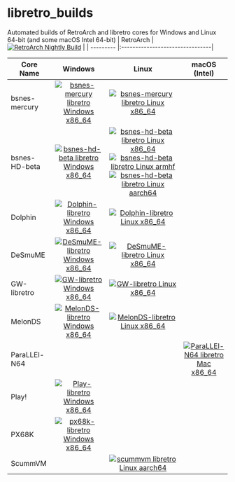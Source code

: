 # libretro_builds
Automated builds of RetroArch and libretro cores for Windows and Linux 64-bit (and some macOS Intel 64-bit)
| RetroArch | [![RetroArch Nightly Build](https://github.com/hizzlekizzle/RetroArch-AppImage/workflows/RetroArch%20Nightly%20Build/badge.svg)](https://github.com/hizzlekizzle/RetroArch-AppImage/releases/tag/Nightlies) |
| --------- |:--------------------------------|

| Core Name | Windows | Linux | macOS (Intel) |
| --------- |:-------:|:-----:|:-------------:|
| bsnes-mercury | [![bsnes-mercury libretro Windows x86_64](https://github.com/hunterk/libretro_builds/workflows/bsnes-mercury%20libretro%20Windows%20x86_64/badge.svg)](https://github.com/hunterk/libretro_builds/releases/download/Windows_64-bit/bsnes-mercury-bundle.zip) | [![bsnes-mercury libretro Linux x86_64](https://github.com/hunterk/libretro_builds/workflows/bsnes-mercury%20libretro%20Linux%20x86_64/badge.svg)](https://github.com/hunterk/libretro_builds/releases/download/Linux_64-bit/bsnes-mercury-bundle.zip) | |
| bsnes-HD-beta | [![bsnes-hd-beta libretro Windows x86_64](https://github.com/hunterk/libretro_builds/workflows/bsnes-hd-beta%20libretro%20Windows%20x86_64/badge.svg)](https://github.com/hunterk/libretro_builds/releases/download/Windows_64-bit/bsnes_hd_beta_libretro.dll.zip) | [![bsnes-hd-beta libretro Linux x86_64](https://github.com/hunterk/libretro_builds/workflows/bsnes-hd-beta%20libretro%20Linux%20x86_64/badge.svg)](https://github.com/hunterk/libretro_builds/releases/download/Linux_64-bit/bsnes_hd_beta_libretro.so.zip)[![bsnes-hd-beta libretro Linux armhf](https://github.com/hunterk/libretro_builds/actions/workflows/linarmhf_bsnes-hd-beta.yml/badge.svg)](https://github.com/hunterk/libretro_builds/releases/download/Linux_armhf/bsnes_hd_beta_libretro.so.zip)[![bsnes-hd-beta libretro Linux aarch64](https://github.com/hunterk/libretro_builds/actions/workflows/linaarch64_bsnes-hd-beta.yml/badge.svg)](https://github.com/hunterk/libretro_builds/releases/download/Linux_aarch64/bsnes_hd_beta_libretro.so.zip)| |
| Dolphin   | [![Dolphin-libretro Windows x86_64](https://github.com/hunterk/libretro_builds/workflows/Dolphin-libretro%20Windows%20x86_64/badge.svg)](https://github.com/hunterk/libretro_builds/releases/download/Windows_64-bit/dolphin_libretro.dll.zip) | [![Dolphin-libretro Linux x86_64](https://github.com/hunterk/libretro_builds/workflows/Dolphin-libretro%20Linux%20x86_64/badge.svg)](https://github.com/hunterk/libretro_builds/releases/download/Linux_64-bit/dolphin_libretro.so.zip) | |
| DeSmuME   | [![DeSmuME-libretro Windows x86_64](https://github.com/hunterk/libretro_builds/workflows/DeSmuME-libretro%20Windows%20x86_64/badge.svg)](https://github.com/hunterk/libretro_builds/releases/download/Windows_64-bit/desmume_libretro.dll.zip) | [![DeSmuME-libretro Linux x86_64](https://github.com/hunterk/libretro_builds/workflows/DeSmuME-libretro%20Linux%20x86_64/badge.svg)](https://github.com/hunterk/libretro_builds/releases/download/Linux_64-bit/desmume_libretro.so.zip) | |
| GW-libretro   | [![GW-libretro Windows x86_64](https://github.com/hunterk/libretro_builds/workflows/GW-libretro%20Windows%20x86_64/badge.svg)](https://github.com/hunterk/libretro_builds/releases/download/Windows_64-bit/gw_libretro.dll.zip) | [![GW-libretro Linux x86_64](https://github.com/hunterk/libretro_builds/workflows/GW-libretro%20Linux%20x86_64/badge.svg)](https://github.com/hunterk/libretro_builds/releases/download/Linux_64-bit/gw_libretro.so.zip) | |
| MelonDS   | [![MelonDS-libretro Windows x86_64](https://github.com/hunterk/libretro_builds/workflows/MelonDS-libretro%20Windows%20x86_64/badge.svg)](https://github.com/hunterk/libretro_builds/releases/download/Windows_64-bit/melonds_libretro.dll.zip) | [![MelonDS-libretro Linux x86_64](https://github.com/hunterk/libretro_builds/workflows/MelonDS-libretro%20Linux%20x86_64/badge.svg)](https://github.com/hunterk/libretro_builds/releases/download/Linux_64-bit/melonds_libretro.so.zip) | |
| ParaLLEl-N64      | | | [![ParaLLEl-N64 libretro Mac x86_64](https://github.com/hunterk/libretro_builds/workflows/ParaLLEl-N64%20libretro%20Mac%20x86_64/badge.svg)](https://github.com/hunterk/libretro_builds/releases/download/macOS_x86_64/parallel_n64_libretro.dylib.zip) | |
| Play!      | [![Play-libretro Windows x86_64](https://github.com/hunterk/libretro_builds/actions/workflows/win64_play.yml/badge.svg)](https://github.com/hunterk/libretro_builds/releases/download/Windows_64-bit/play_libretro.dll.zip) | |
| PX68K      | [![px68k-libretro Windows x86_64](https://github.com/hunterk/libretro_builds/actions/workflows/win64_px68k.yml/badge.svg)](https://github.com/hunterk/libretro_builds/releases/download/Windows_64-bit/px68k_libretro.dll.zip) | | 
| ScummVM      | | [![scummvm libretro Linux aarch64](https://github.com/hunterk/libretro_builds/actions/workflows/linaarch64_scummvm.yml/badge.svg)](https://github.com/hunterk/libretro_builds/releases/download/Linux_aarch64/scummvm_libretro.so.zip) | |
